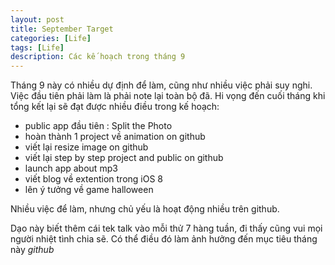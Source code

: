 ```yaml
---
layout: post
title: September Target
categories: [Life]
tags: [Life]
description: Các kế hoạch trong tháng 9
---
```


Tháng 9 này có nhiều dự định để làm, cũng như nhiều việc phải suy nghi. Việc đầu tiên phải làm là phải note lại toàn bộ đã. Hi vọng đến cuối tháng khi tổng kết lại sẽ đạt được nhiều điều trong kế hoạch:

- public app đầu tiên : Split the Photo 
- hoàn thành 1 project về animation on github 
- viết lại resize image on github 
- viết lại step by step project and public on github 
- launch app about mp3
- viết blog về extention trong iOS 8
- lên ý tưởng về game halloween 

Nhiều việc để làm, nhưng chủ yếu là hoạt động nhiều trên github.

Dạo này biết thêm cái tek talk vào mỗi thử 7 hàng tuần, đi thấy cũng vui mọi người nhiệt tình chia sẽ. Có thể điều đó làm ảnh hưởng đến mục tiêu tháng này *github*